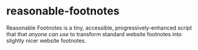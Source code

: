 # reasonable-footnotes
 Reasonable Footnotes is a tiny, accessible, progressively-enhanced script that that _anyone can use_ to transform standard website footnotes into slightly nicer website footnotes.
